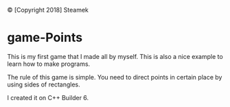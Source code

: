 
&copy; [Copyright 2018] Steamek

# game-Points
This is my first game that I made all by myself. This is also a nice example to learn how to make programs. 

The rule of this game is simple. You need to direct points in certain place by using  sides of rectangles. 

I created it on C++ Builder 6.  


